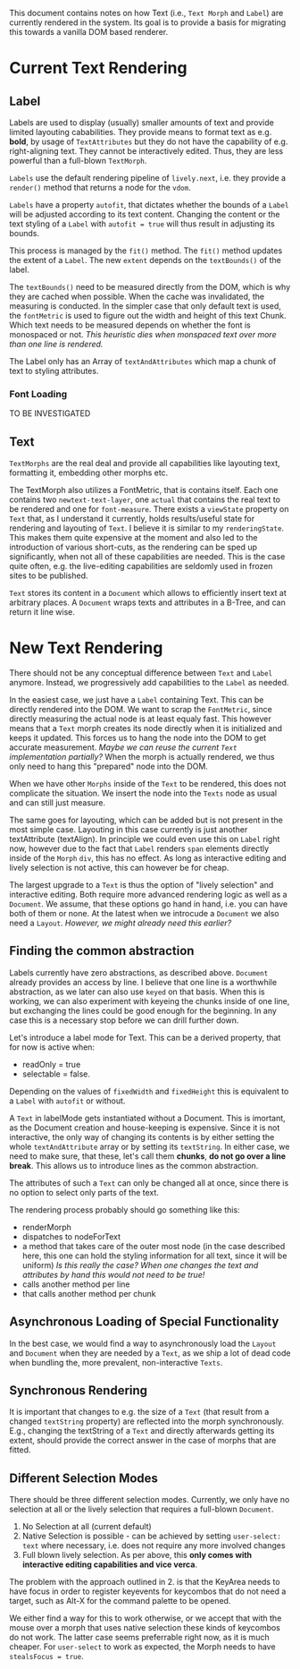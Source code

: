 This document contains notes on how Text (i.e., `Text Morph` and `Label`) are currently rendered in the system.
Its goal is to provide a basis for migrating this towards a vanilla DOM based renderer.

# Current Text Rendering

## Label

Labels are used to display (usually) smaller amounts of text and provide limited layouting cababilities. They provide means to format text as e.g. **bold**, by usage of `TextAttributes` but they do not have the capability of e.g. right-aligning text. They cannot be interactively edited. Thus, they are less powerful than a full-blown `TextMorph`.

`Labels` use the default rendering pipeline of `lively.next`, i.e. they provide a `render()` method that returns a node for the `vdom`.

`Labels` have a property `autofit`, that dictates whether the bounds of a `Label` will be adjusted according to its text content. Changing the content or the text styling of a `Label` with `autofit = true` will thus result in adjusting its bounds.

This process is managed by the `fit()` method. The `fit()` method updates the extent of a `Label`. The new `extent` depends on the `textBounds()` of the label.

The `textBounds()` need to be measured directly from the DOM, which is why they are cached when possible. When the cache was invalidated, the measuring is conducted. In the simpler case that only default text is used, the `fontMetric` is used to figure out the width and height of this text Chunk. Which text needs to be measured depends on whether the font is monospaced or not. *This heuristic dies when monspaced text over more than one line is rendered.*

The Label only has an Array of `textAndAttributes` which map a chunk of text to styling attributes.
### Font Loading

TO BE INVESTIGATED

## Text

`TextMorphs` are the real deal and provide all capabilities like layouting text, formatting it, embedding other morphs etc.

The TextMorph also utilizes a FontMetric, that is contains itself. Each one contains two `newtext-text-layer`, one `actual` that contains the real text to be rendered and one for `font-measure`.
There exists a `viewState` property on `Text` that, as I understand it currently, holds results/useful state for rendering and layouting of `Text`. I believe it is similar to my `renderingState`.
This makes them quite expensive at the moment and also led to the introduction of various short-cuts, as the rendering can be sped up significantly, when not all of these capabilities are needed. This is the case quite often, e.g. the live-editing capabilities are seldomly used in frozen sites to be published.

`Text` stores its content in a `Document` which allows to efficiently insert text at arbitrary places. A `Document` wraps texts and attributes in a B-Tree, and can return it line wise.

# New Text Rendering

There should not be any conceptual difference between `Text` and `Label` anymore. Instead, we progressively add capabilities to the `Label` as needed.

In the easiest case, we just have a `Label` containing Text. This can be directly rendered into the DOM. We want to scrap the `FontMetric`, since directly measuring the actual node is at least equaly fast. This however means that a `Text` morph creates its node directly when it is initialized and keeps it updated. This forces us to hang the node into the DOM to get accurate measurement. *Maybe we can reuse the current `Text` implementation partially?* When the morph is actually rendered, we thus only need to hang this "prepared" node into the DOM.

When we have other `Morphs` inside of the `Text` to be rendered, this does not complicate the situation. We insert the node into the `Texts` node as usual and can still just measure. 

The same goes for layouting, which can be added but is not present in the most simple case. Layouting in this case currently is just another textAttribute (textAlign).
In principle we could even use this on `Label` right now, however due to the fact that `Label` renders `span` elements directly inside of the `Morph` `div`, this has no effect.
As long as interactive editing and lively selection is not active, this can however be for cheap.

The largest upgrade to a `Text` is thus the option of "lively selection" and interactive editing. Both require more advanced rendering logic as well as a `Document`. We assume, that these options go hand in hand, i.e. you can have both of them or none. At the latest when we introcude a `Document` we also need a `Layout`. *However, we might already need this earlier?*

## Finding the common abstraction

Labels currently have zero abstractions, as described above.
`Document` already provides an access by line.
I believe that one line is a worthwhile abstraction, as we later can also use `keyed` on that basis. When this is working, we can also experiment with keyeing the chunks inside of one line, but exchanging the lines could be good enough for the beginning. In any case this is a necessary stop before we can drill further down.

Let's introduce a label mode for Text. This can be a derived property, that for now is active when:

- readOnly = true
- selectable = false.

Depending on the values of `fixedWidth` and `fixedHeight` this is equivalent to a `Label` with `autofit` or without.

A `Text` in labelMode gets instantiated without a Document.
This is imortant, as the Document creation and house-keeping is expensive.
Since it is not interactive, the only way of changing its contents is by either setting the whole `textAndAttribute` array or by setting its `textString`. In either case, we need to make sure, that these, let's call them **chunks**, **do not go over a line break**. This allows us to introduce lines as the common abstraction.

The attributes of such a `Text` can only be changed all at once, since there is no option to select only parts of the text.

The rendering process probably should go something like this:

- renderMorph
- dispatches to nodeForText
- a method that takes care of the outer most node (in the case described here, this one can hold the styling information for all text, since it will be uniform) *Is this really the case? When one changes the text and attributes by hand this would not need to be true!*
- calls another method per line
- that calls another method per chunk

## Asynchronous Loading of Special Functionality

In the best case, we would find a way to asynchronously load the `Layout` and `Document` when they are needed by a `Text`, as we ship a lot of dead code when bundling the, more prevalent, non-interactive `Texts`.

## Synchronous Rendering

It is important that changes to e.g. the size of a `Text` (that result from a changed `textString` property) are reflected into the morph synchronously. E.g., changing the textString of a `Text` and directly afterwards getting its extent, should provide the correct answer in the case of morphs that are fitted.

## Different Selection Modes

There should be three different selection modes. Currently, we only have no selection at all or the lively selection that requires a full-blown `Document`.

1. No Selection at all (current default)
2. Native Selection is possible - can be achieved by setting `user-select: text` where necessary, i.e. does not require any more involved changes
3. Full blown lively selection. As per above, this **only comes with interactive editing capabilities and vice verca**. 

The problem with the approach outlined in 2. is that the KeyArea needs to have focus in order to register keyevents for keycombos that do not need a target, such as Alt-X for the command palette to be opened.

We either find a way for this to work otherwise, or we accept that with the mouse over a morph that uses native selection these kinds of keycombos do not work.
The latter case seems preferrable right now, as it is much cheaper.
For `user-select` to work as expected, the Morph needs to have `stealsFocus = true`.     
